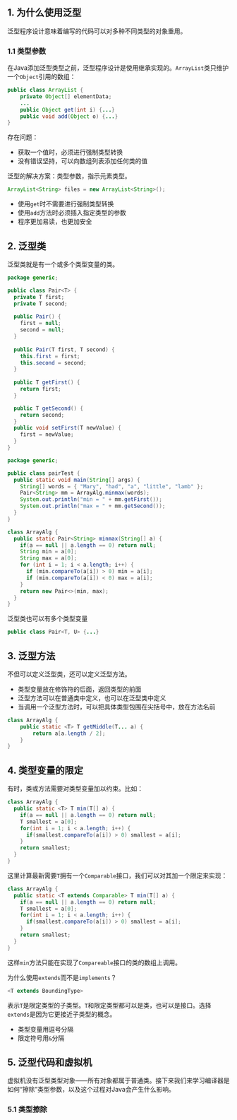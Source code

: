 ## 1. 为什么使用泛型

泛型程序设计意味着编写的代码可以对多种不同类型的对象重用。

### 1.1 类型参数

在Java添加泛型类型之前，泛型程序设计是使用继承实现的。`ArrayList`类只维护一个`Object`引用的数组：

```java
public class ArrayList {
    private Object[] elementData;
    ...
    public Object get(int i) {...}
    public void add(Object o) {...}
}
```

存在问题：

- 获取一个值时，必须进行强制类型转换
- 没有错误坚持，可以向数组列表添加任何类的值



泛型的解决方案：类型参数，指示元素类型。

```java
ArrayList<String> files = new ArrayList<String>();
```

- 使用`get`时不需要进行强制类型转换
- 使用`add`方法时必须插入指定类型的参数
- 程序更加易读，也更加安全



## 2. 泛型类

泛型类就是有一个或多个类型变量的类。

```java
package generic;

public class Pair<T> {
  private T first;
  private T second;
  
  public Pair() {
    first = null;
    second = null;
  }
  
  public Pair(T first, T second) {
    this.first = first;
    this.second = second;
  }
  
  public T getFirst() {
    return first;
  }

  public T getSecond() {
    return second;
  }
  public void setFirst(T newValue) {
    first = newValue;
  }
}
```

```java
package generic;

public class pairTest {
  public static void main(String[] args) {
    String[] words = { "Mary", "had", "a", "little", "lamb" };
    Pair<String> mm = ArrayAlg.minmax(words);
    System.out.println("min = " + mm.getFirst());
    System.out.println("max = " + mm.getSecond());
  }
}

class ArrayAlg {
  public static Pair<String> minmax(String[] a) {
    if(a == null || a.length == 0) return null;
    String min = a[0];
    String max = a[0];
    for (int i = 1; i < a.length; i++) {
      if (min.compareTo(a[i]) > 0) min = a[i];
      if (min.compareTo(a[i]) < 0) max = a[i];
    }
    return new Pair<>(min, max);
  }
}

```

泛型类也可以有多个类型变量

```java
public class Pair<T, U> {...}
```



## 3. 泛型方法

不但可以定义泛型类，还可以定义泛型方法。

- 类型变量放在修饰符的后面，返回类型的前面
- 泛型方法可以在普通类中定义，也可以在泛型类中定义
- 当调用一个泛型方法时，可以把具体类型包围在尖括号中，放在方法名前

```java
class ArrayAlg {
    public static <T> T getMiddle(T... a) {
        return a[a.length / 2];
    }
}
```



## 4. 类型变量的限定

有时，类或方法需要对类型变量加以约束。比如：

```java
class ArrayAlg {
  public static <T> T min(T[] a) {
    if(a == null || a.length == 0) return null;
    T smallest = a[0];
    for(int i = 1; i < a.length; i++) {
      if(smallest.compareTo(a[i]) > 0) smallest = a[i];
    }
    return smallest;
  }
}
```

这里计算最新需要`T`拥有一个`Comparable`接口，我们可以对其加一个限定来实现：

```java
class ArrayAlg {
  public static <T extends Comparable> T min(T[] a) {
    if(a == null || a.length == 0) return null;
    T smallest = a[0];
    for(int i = 1; i < a.length; i++) {
      if(smallest.compareTo(a[i]) > 0) smallest = a[i];
    }
    return smallest;
  }
}
```

这样`min`方法只能在实现了`Compareable`接口的类的数组上调用。



为什么使用`extends`而不是`implements`？

```java
<T extends BoundingType>
```

表示`T`是限定类型的子类型。`T`和限定类型都可以是类，也可以是接口。选择`extends`是因为它更接近子类型的概念。

- 类型变量用逗号分隔
- 限定符号用`&`分隔



## 5. 泛型代码和虚拟机

虚拟机没有泛型类型对象——所有对象都属于普通类。接下来我们来学习编译器是如何“擦除”类型参数，以及这个过程对Java会产生什么影响。

### 5.1 类型擦除



























